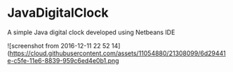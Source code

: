 # JavaDigitalClock
A simple Java digital clock developed using Netbeans IDE


![screenshot from 2016-12-11 22 52 14](https://cloud.githubusercontent.com/assets/11054880/21308099/6d29441e-c5fe-11e6-8839-959c6ed4e0b1.png


